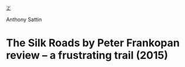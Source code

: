 [🇿](zotero://select/library/items/HGDK84P4)

Anthony Sattin
# The Silk Roads by Peter Frankopan review – a frustrating trail (2015)

